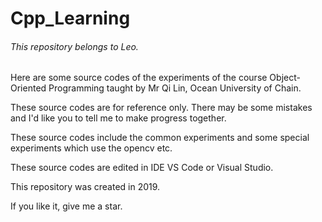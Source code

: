 # Cpp_Learning

###### This repository belongs to Leo.

Here are some source codes of the experiments of the course Object-Oriented Programming taught by Mr Qi Lin, Ocean University of Chain.

These source codes are for reference only. There may be some mistakes and I'd like you to tell me to make progress together.

These source codes include the common experiments and some special experiments which use the opencv etc.

These source codes are edited in IDE VS Code or Visual Studio.

This repository was created in 2019.



If you like it, give me a star.